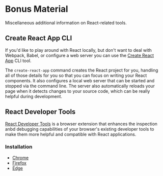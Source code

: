 # Bonus Material
Miscellaneous additional information on React-related tools.

## Create React App CLI
If you'd like to play around with React locally, but don't want to deal with Webpack, Babel, or configure a web server you can use the [Create React App](https://create-react-app.dev/) CLI tool. 

The `create-react-app` command creates the React project for you, handling all of those details for you so that you can focus on writing your React components. It also configures a local web server that can be started and stopped via the command line. The server also automatically reloads your page when it detects changes to your source code, which can be really helpful during development.

## React Developer Tools
[React Developer Tools](https://reactjs.org/blog/2019/08/15/new-react-devtools.html) is a browser extension that enhances the inspection anbd debugging capabilities of your browser's existing developer tools to make them more helpful and compatible with React applications.

### Installation
- [Chrome](https://chrome.google.com/webstore/detail/react-developer-tools/fmkadmapgofadopljbjfkapdkoienihi?hl=en)
- [Firefox](https://addons.mozilla.org/en-US/firefox/addon/react-devtools/)
- [Edge](https://microsoftedge.microsoft.com/addons/detail/gpphkfbcpidddadnkolkpfckpihlkkil)
